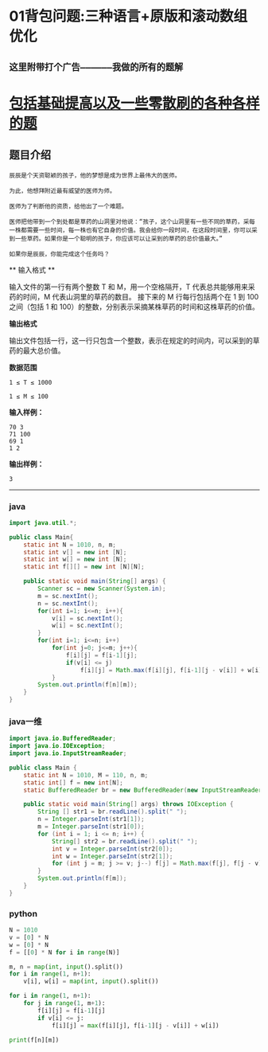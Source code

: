 # 01背包问题:三种语言+原版和滚动数组优化
## **`这里附带打个广告——————我做的所有的题解`**

# [包括基础提高以及一些零散刷的各种各样的题](https://www.acwing.com/blog/content/33005/) 

## 题目介绍
```
辰辰是个天资聪颖的孩子，他的梦想是成为世界上最伟大的医师。

为此，他想拜附近最有威望的医师为师。

医师为了判断他的资质，给他出了一个难题。

医师把他带到一个到处都是草药的山洞里对他说：“孩子，这个山洞里有一些不同的草药，采每一株都需要一些时间，每一株也有它自身的价值。我会给你一段时间，在这段时间里，你可以采到一些草药。如果你是一个聪明的孩子，你应该可以让采到的草药的总价值最大。”

如果你是辰辰，你能完成这个任务吗？
```

** 输入格式 **

输入文件的第一行有两个整数 T 和 M，用一个空格隔开，T 代表总共能够用来采药的时间，M 代表山洞里的草药的数目。
接下来的 M 行每行包括两个在 1 到 100 之间（包括 1 和 100）的整数，分别表示采摘某株草药的时间和这株草药的价值。

**输出格式**

输出文件包括一行，这一行只包含一个整数，表示在规定的时间内，可以采到的草药的最大总价值。

**数据范围**
```
1 ≤ T ≤ 1000

1 ≤ M ≤ 100
```

**输入样例：**
```
70 3
71 100
69 1
1 2
```
**输出样例：**
```
3
```
----------
### java
```java
import java.util.*;

public class Main{
    static int N = 1010, n, m;
    static int v[] = new int [N];
    static int w[] = new int [N];
    static int f[][] = new int [N][N];

    public static void main(String[] args) {
        Scanner sc = new Scanner(System.in);
        m = sc.nextInt();
        n = sc.nextInt();
        for(int i=1; i<=n; i++){
            v[i] = sc.nextInt();
            w[i] = sc.nextInt();
        }
        for(int i=1; i<=n; i++)
            for(int j=0; j<=m; j++){
                f[i][j] = f[i-1][j];
                if(v[i] <= j)
                    f[i][j] = Math.max(f[i][j], f[i-1][j - v[i]] + w[i]);
            }
        System.out.println(f[n][m]);
    }
}
```
### java一维
```java
import java.io.BufferedReader;
import java.io.IOException;
import java.io.InputStreamReader;

public class Main {
    static int N = 1010, M = 110, n, m;
    static int[] f = new int[N];
    static BufferedReader br = new BufferedReader(new InputStreamReader(System.in));

    public static void main(String[] args) throws IOException {
        String [] str1 = br.readLine().split(" ");
        n = Integer.parseInt(str1[1]);
        m = Integer.parseInt(str1[0]);
        for (int i = 1; i <= n; i++) {
            String[] str2 = br.readLine().split(" ");
            int v = Integer.parseInt(str2[0]);
            int w = Integer.parseInt(str2[1]);
            for (int j = m; j >= v; j--) f[j] = Math.max(f[j], f[j - v] + w);
        }
        System.out.println(f[m]);
    }
}

```
### python

```python
N = 1010
v = [0] * N
w = [0] * N
f = [[0] * N for i in range(N)]

m, n = map(int, input().split())
for i in range(1, n+1):
    v[i], w[i] = map(int, input().split())

for i in range(1, n+1):
    for j in range(1, m+1):
        f[i][j] = f[i-1][j]
        if v[i] <= j:
            f[i][j] = max(f[i][j], f[i-1][j - v[i]] + w[i])

print(f[n][m])

```